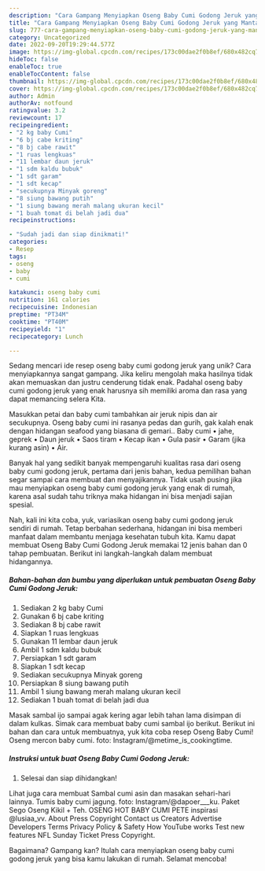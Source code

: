 ```yaml
---
description: "Cara Gampang Menyiapkan Oseng Baby Cumi Godong Jeruk yang Mantap"
title: "Cara Gampang Menyiapkan Oseng Baby Cumi Godong Jeruk yang Mantap"
slug: 777-cara-gampang-menyiapkan-oseng-baby-cumi-godong-jeruk-yang-mantap
category: Uncategorized
date: 2022-09-20T19:29:44.577Z
image: https://img-global.cpcdn.com/recipes/173c00dae2f0b8ef/680x482cq70/oseng-baby-cumi-godong-jeruk-foto-resep-utama.jpg
hideToc: false
enableToc: true
enableTocContent: false
thumbnail: https://img-global.cpcdn.com/recipes/173c00dae2f0b8ef/680x482cq70/oseng-baby-cumi-godong-jeruk-foto-resep-utama.jpg
cover: https://img-global.cpcdn.com/recipes/173c00dae2f0b8ef/680x482cq70/oseng-baby-cumi-godong-jeruk-foto-resep-utama.jpg
author: Admin
authorAv: notfound
ratingvalue: 3.2
reviewcount: 17
recipeingredient:
- "2 kg baby Cumi"
- "6 bj cabe kriting"
- "8 bj cabe rawit"
- "1 ruas lengkuas"
- "11 lembar daun jeruk"
- "1 sdm kaldu bubuk"
- "1 sdt garam"
- "1 sdt kecap"
- "secukupnya Minyak goreng"
- "8 siung bawang putih"
- "1 siung bawang merah malang ukuran kecil"
- "1 buah tomat di belah jadi dua"
recipeinstructions:

- "Sudah jadi dan siap dinikmati!"
categories:
- Resep
tags:
- oseng
- baby
- cumi

katakunci: oseng baby cumi 
nutrition: 161 calories
recipecuisine: Indonesian
preptime: "PT34M"
cooktime: "PT40M"
recipeyield: "1"
recipecategory: Lunch

---
```





Sedang mencari ide resep oseng baby cumi godong jeruk yang unik? Cara menyiapkannya sangat gampang. Jika keliru mengolah maka hasilnya tidak akan memuaskan dan justru cenderung tidak enak. Padahal oseng baby cumi godong jeruk yang enak harusnya sih memiliki aroma dan rasa yang dapat memancing selera Kita.





Masukkan petai dan baby cumi tambahkan air jeruk nipis dan air secukupnya. Oseng baby cumi ini rasanya pedas dan gurih, gak kalah enak dengan hidangan seafood yang biasana di gemari.. Baby cumi • jahe, geprek • Daun jeruk • Saos tiram • Kecap ikan • Gula pasir • Garam (jika kurang asin) • Air.

Banyak hal yang sedikit banyak mempengaruhi kualitas rasa dari oseng baby cumi godong jeruk, pertama dari jenis bahan, kedua pemilihan bahan segar sampai cara membuat dan menyajikannya. Tidak usah pusing jika mau menyiapkan oseng baby cumi godong jeruk yang enak di rumah, karena asal sudah tahu triknya maka hidangan ini bisa menjadi sajian spesial.






Nah, kali ini kita coba, yuk, variasikan oseng baby cumi godong jeruk sendiri di rumah. Tetap berbahan sederhana, hidangan ini bisa memberi manfaat dalam membantu menjaga kesehatan tubuh kita. Kamu dapat membuat Oseng Baby Cumi Godong Jeruk memakai 12 jenis bahan dan 0 tahap pembuatan. Berikut ini langkah-langkah dalam membuat hidangannya.

<!--inarticleads1-->

##### Bahan-bahan dan bumbu yang diperlukan untuk pembuatan Oseng Baby Cumi Godong Jeruk:

1. Sediakan 2 kg baby Cumi
1. Gunakan 6 bj cabe kriting
1. Sediakan 8 bj cabe rawit
1. Siapkan 1 ruas lengkuas
1. Gunakan 11 lembar daun jeruk
1. Ambil 1 sdm kaldu bubuk
1. Persiapkan 1 sdt garam
1. Siapkan 1 sdt kecap
1. Sediakan secukupnya Minyak goreng
1. Persiapkan 8 siung bawang putih
1. Ambil 1 siung bawang merah malang ukuran kecil
1. Sediakan 1 buah tomat di belah jadi dua


Masak sambal ijo sampai agak kering agar lebih tahan lama disimpan di dalam kulkas. Simak cara membuat baby cumi sambal ijo berikut. Berikut ini bahan dan cara untuk membuatnya, yuk kita coba resep Oseng Baby Cumi! Oseng mercon baby cumi. foto: Instagram/@metime_is_cookingtime. 

<!--inarticleads2-->

##### Instruksi untuk buat Oseng Baby Cumi Godong Jeruk:


1. Selesai dan siap dihidangkan!

Lihat juga cara membuat Sambal cumi asin dan masakan sehari-hari lainnya. Tumis baby cumi jagung. foto: Instagram/@dapoer___ku. Paket Sego Oseng Kikil + Teh. OSENG HOT BABY CUMI PETE inspirasi @lusiaa_vv. About Press Copyright Contact us Creators Advertise Developers Terms Privacy Policy &amp; Safety How YouTube works Test new features NFL Sunday Ticket Press Copyright. 

Bagaimana? Gampang kan? Itulah cara menyiapkan oseng baby cumi godong jeruk yang bisa kamu lakukan di rumah. Selamat mencoba!
